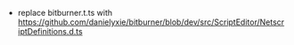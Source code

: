 * replace bitburner.t.ts with https://github.com/danielyxie/bitburner/blob/dev/src/ScriptEditor/NetscriptDefinitions.d.ts